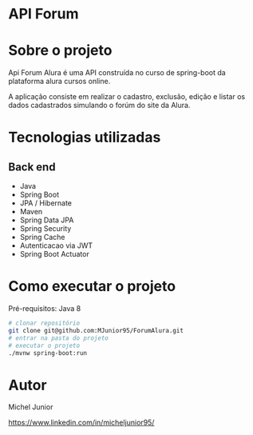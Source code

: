 # API Forum 

# Sobre o projeto

Api Forum Alura é uma API construída no curso de spring-boot da plataforma alura cursos online.

A aplicação consiste em realizar o cadastro, exclusão, edição e listar os dados cadastrados simulando o forúm do site da Alura.

# Tecnologias utilizadas
## Back end
- Java  
- Spring Boot
- JPA / Hibernate
- Maven
- Spring Data JPA
- Spring Security
- Spring Cache
- Autenticacao via JWT
- Spring Boot Actuator

# Como executar o projeto

Pré-requisitos: Java 8

```bash
# clonar repositório
git clone git@github.com:MJunior95/ForumAlura.git
# entrar na pasta do projeto 
# executar o projeto
./mvnw spring-boot:run
```

# Autor

Michel Junior

https://www.linkedin.com/in/micheljunior95/
